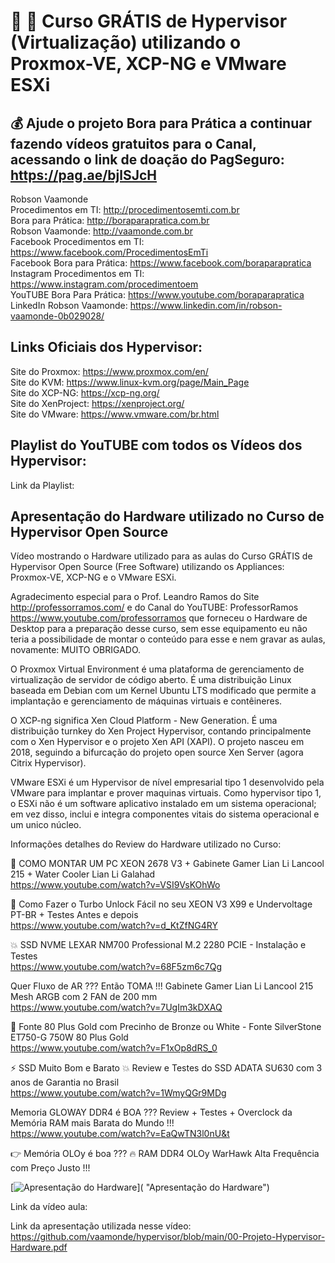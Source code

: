 # :penguin: :penguin: Curso GRÁTIS de Hypervisor (Virtualização) utilizando o Proxmox-VE, XCP-NG e VMware ESXi

## 💰 Ajude o projeto Bora para Prática a continuar fazendo vídeos gratuitos para o Canal, acessando o link de doação do PagSeguro: https://pag.ae/bjlSJcH

Robson Vaamonde<br>
Procedimentos em TI: http://procedimentosemti.com.br<br>
Bora para Prática: http://boraparapratica.com.br<br>
Robson Vaamonde: http://vaamonde.com.br<br>
Facebook Procedimentos em TI: https://www.facebook.com/ProcedimentosEmTi<br>
Facebook Bora para Prática: https://www.facebook.com/boraparapratica<br>
Instagram Procedimentos em TI: https://www.instagram.com/procedimentoem<br>
YouTUBE Bora Para Prática: https://www.youtube.com/boraparapratica<br>
LinkedIn Robson Vaamonde: https://www.linkedin.com/in/robson-vaamonde-0b029028/<br>

## **Links Oficiais dos Hypervisor:**
Site do Proxmox: https://www.proxmox.com/en/​<br>
Site do KVM: https://www.linux-kvm.org/page/Main_Page<br>
Site do XCP-NG: https://xcp-ng.org/​<br>
Site do XenProject: https://xenproject.org/<br>
Site do VMware: https://www.vmware.com/br.html<br>

## **Playlist do YouTUBE com todos os Vídeos dos Hypervisor:**
Link da Playlist: 

## **Apresentação do Hardware utilizado no Curso de Hypervisor Open Source**

Vídeo mostrando o Hardware utilizado para as aulas do Curso GRÁTIS de Hypervisor Open Source (Free Software) utilizando os Appliances: Proxmox-VE, XCP-NG e o VMware ESXi.

Agradecimento especial para o Prof. Leandro Ramos do Site http://professorramos.com/ e do Canal do YouTUBE: ProfessorRamos https://www.youtube.com/professorramos que forneceu o Hardware de Desktop para a preparação desse curso, sem esse equipamento eu não teria a possibilidade de montar o conteúdo para esse e nem gravar as aulas, novamente: MUITO OBRIGADO.

O Proxmox Virtual Environment é uma plataforma de gerenciamento de virtualização de servidor de código aberto. É uma distribuição Linux baseada em Debian com um Kernel Ubuntu LTS modificado que permite a implantação e gerenciamento de máquinas virtuais e contêineres.

O XCP-ng significa Xen Cloud Platform - New Generation. É uma distribuição turnkey do Xen Project Hypervisor, contando principalmente com o Xen Hypervisor e o projeto Xen API (XAPI). O projeto nasceu em 2018, seguindo a bifurcação do projeto open source Xen Server (agora Citrix Hypervisor).

VMware ESXi é um Hypervisor de nível empresarial tipo 1 desenvolvido pela VMware para implantar e prover maquinas virtuais. Como hypervisor tipo 1, o ESXi não é um software aplicativo instalado em um sistema operacional; em vez disso, inclui e integra componentes vitais do sistema operacional e um unico núcleo.

Informações detalhes do Review do Hardware utilizado no Curso:

🐲 COMO MONTAR UM PC XEON 2678 V3 + Gabinete Gamer Lian Li Lancool 215 + Water Cooler Lian Li Galahad<br>
https://www.youtube.com/watch?v=VSI9VsKOhWo

🐲 Como Fazer o Turbo Unlock Fácil no seu XEON V3 X99 e Undervoltage PT-BR + Testes Antes e depois<br>
https://www.youtube.com/watch?v=d_KtZfNG4RY

💥 SSD NVME LEXAR NM700 Professional M.2 2280 PCIE - Instalação e Testes<br>
https://www.youtube.com/watch?v=68F5zm6c7Qg

Quer Fluxo de AR ??? Então TOMA !!! Gabinete Gamer Lian Li Lancool 215 Mesh ARGB com 2 FAN de 200 mm<br>
https://www.youtube.com/watch?v=7UgIm3kDXAQ

🥇 Fonte 80 Plus Gold com Precinho de Bronze ou White - Fonte SilverStone ET750-G 750W 80 Plus Gold<br>
https://www.youtube.com/watch?v=F1xOp8dRS_0

⚡ SSD Muito Bom e Barato 💥 Review e Testes do SSD ADATA SU630 com 3 anos de Garantia no Brasil<br>
https://www.youtube.com/watch?v=1WmyQGr9MDg


Memoria GLOWAY DDR4 é BOA ??? Review + Testes + Overclock da Memória RAM mais Barata do Mundo !!!<br>
https://www.youtube.com/watch?v=EaQwTN3l0nU&t

👉 Memória OLOy é boa ??? 🔥 RAM DDR4 OLOy WarHawk Alta Frequência com Preço Justo !!!<br>

[![Apresentação do Hardware](http://img.youtube.com/vi//0.jpg)]( "Apresentação do Hardware")

Link da vídeo aula: 

Link da apresentação utilizada nesse vídeo: https://github.com/vaamonde/hypervisor/blob/main/00-Projeto-Hypervisor-Hardware.pdf
